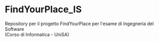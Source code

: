 # FindYourPlace_IS
Repository per il progetto FindYourPlace per l'esame di Ingegneria del Software <br>(Corso di Informatica - UniSA)
